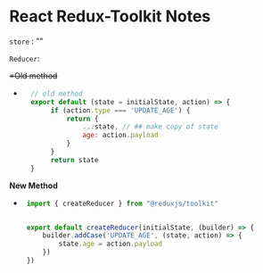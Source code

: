 # React Redux-Toolkit Notes

`store` :  ""

`Reducer`: 

~~=Old method~~
- ```javascript
    // old method
    export default (state = initialState, action) => {
         if (action.type === 'UPDATE_AGE') {
             return {
                 ...state, // ## make copy of state 
                 age: action.payload
             }
         }
         return state
    }
    ```
**New Method**
-  ``` javascript
    import { createReducer } from "@reduxjs/toolkit"


    export default createReducer(initialState, (builder) => {
        builder.addCase('UPDATE_AGE', (state, action) => {
            state.age = action.payload
        })
    })


    ```
